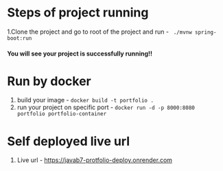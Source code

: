 # Steps of project running
1.Clone the project and go to root of the project and run - ` ./mvnw spring-boot:run` 
  #### You will see your project is successfully running!!
# Run by docker
1. build your image - `docker build -t portfolio .`
2. run your project on specific port - `docker run -d -p 8000:8080 portfolio portfolio-container`
# Self deployed live url
1. Live url - https://javab7-protfolio-deploy.onrender.com
